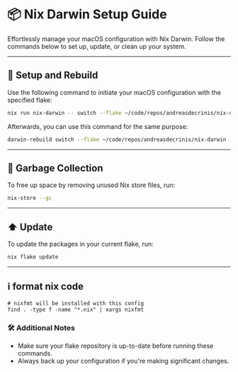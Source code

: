 # 📦 Nix Darwin Setup Guide

Effortlessly manage your macOS configuration with Nix Darwin.
Follow the commands below to set up, update, or clean up your system.

---

## 🚀 Setup and Rebuild

Use the following command to initiate your macOS configuration with the specified flake:

```bash
nix run nix-darwin -- switch --flake ~/code/repos/andreasdecrinis/nix-darwin
```

Afterwards, you can use this command for the same purpose:

```bash
darwin-rebuild switch --flake ~/code/repos/andreasdecrinis/nix-darwin
```

---

## 🧹 Garbage Collection

To free up space by removing unused Nix store files, run:

```bash
nix-store --gc
```

---

## ⬆️ Update

To update the packages in your current flake, run:

```bash
nix flake update
```

---

## ℹ️ format nix code

```shell
# nixfmt will be installed with this config
find . -type f -name "*.nix" | xargs nixfmt
```

### 🛠 Additional Notes

- Make sure your flake repository is up-to-date before running these commands.
- Always back up your configuration if you're making significant changes.
